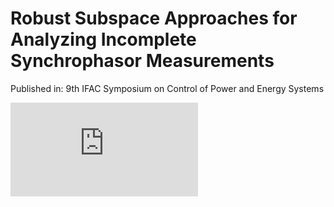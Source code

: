 # Robust Subspace Approaches for Analyzing Incomplete Synchrophasor Measurements
Published in: 9th IFAC Symposium on Control of Power and Energy Systems

![23bus_system-eps-converted-to.pdf](https://github.com/young-hwanlee/CPES15/files/4888098/23bus_system-eps-converted-to.pdf)
